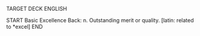 TARGET DECK
ENGLISH

START
Basic
Excellence
Back: n. Outstanding merit or quality. [latin: related to *excel]
END
